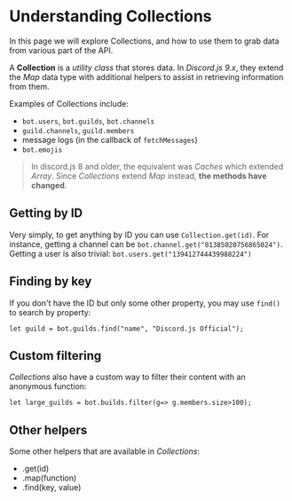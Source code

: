 # Understanding Collections

In this page we will explore Collections, and how to use them to grab data from various part of the API.

A **Collection** is a *utility class* that stores data. In *Discord.js 9.x*, they extend the *Map* data type with additional helpers to assist in retrieving information from them.

Examples of Collections include:

- `bot.users`, `bot.guilds`, `bot.channels`
- `guild.channels`, `guild.members`
- message logs (in the callback of `fetchMessages`)
- `bot.emojis`

> In discord.js 8 and older, the equivalent was *Caches* which extended *Array*. Since *Collections* extend *Map* instead, **the methods have changed**.

## Getting by ID

Very simply, to get anything by ID you can use `Collection.get(id)`. For instance, getting a channel can be `bot.channel.get("81385020756865024")`. Getting a user is also trivial: `bot.users.get("139412744439988224")`

## Finding by key

If you don't have the ID but only some other property, you may use `find()` to search by property: 

`let guild = bot.guilds.find("name", "Discord.js Official");`

## Custom filtering

*Collections* also have a custom way to filter their content with an anonymous function: 

`let large_guilds = bot.builds.filter(g=> g.members.size>100);`

## Other helpers

Some other helpers that are available in *Collections*:

- .get(id)
- .map(function)
- .find(key, value)